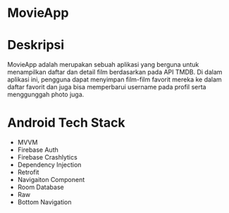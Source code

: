 # MovieApp

# Deskripsi 
MovieApp adalah merupakan sebuah aplikasi yang berguna untuk menampilkan daftar dan detail film berdasarkan pada API TMDB. Di dalam aplikasi ini, pengguna dapat menyimpan film-film favorit mereka ke dalam daftar favorit dan juga bisa memperbarui username pada profil serta menggunggah photo juga.

# Android Tech Stack 

- MVVM
- Firebase Auth
- Firebase Crashlytics
- Dependency Injection
- Retrofit
- Navigaiton Component
- Room Database
- Raw
- Bottom Navigation

